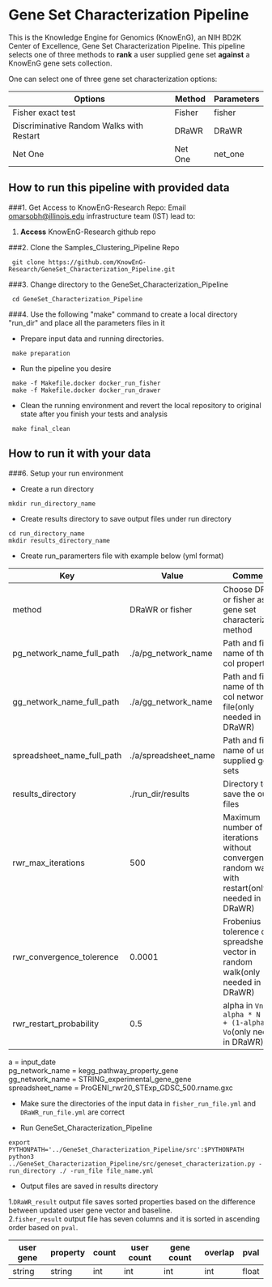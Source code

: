 # Gene Set Characterization Pipeline
This is the Knowledge Engine for Genomics (KnowEnG), an NIH BD2K Center of Excellence, Gene Set Characterization Pipeline.
This pipeline selects one of three methods to **rank** a user supplied gene set **against** a KnowEnG gene sets collection.

One can select one of three gene set characterization options:

| **Options**                                      | **Method**                           | **Parameters** |
| ------------------------------------------------ | -------------------------------------| -------------- |
| Fisher exact test                                | Fisher                               | fisher         |
| Discriminative Random Walks with Restart         | DRaWR                                | DRaWR          |
| Net One                                          | Net One                              | net_one        |

## How to run this pipeline with provided data
###1. Get Access to KnowEnG-Research Repo:
Email omarsobh@illinois.edu infrastructure team (IST) lead to:

1. __Access__ KnowEnG-Research github repo

###2. Clone the Samples_Clustering_Pipeline Repo
```
 git clone https://github.com/KnowEnG-Research/GeneSet_Characterization_Pipeline.git
```

###3. Change directory to  the GeneSet_Characterization_Pipeline
```
 cd GeneSet_Characterization_Pipeline
```

###4. Use the following "make" command to create a local directory "run_dir" and place all the parameters files in it
  * Prepare input data and running directories. 
 ```
  make preparation
 ```
 
  * Run the pipeline you desire
 ```
  make -f Makefile.docker docker_run_fisher
  make -f Makefile.docker docker_run_drawer
 ```
 
  * Clean the running environment and revert the local repository to original state after you finish your tests and analysis
 ```
  make final_clean 
 ```

## How to run it with your data
 
###6. Setup your run environment
* Create a  run directory

 ```
 mkdir run_directory_name
 ```

* Create results directory to save output files under run directory

 ```
 cd run_directory_name
 mkdir results_directory_name
 ```

* Create run_paramerters file with example below (yml format)
 
 | **Key** | **Value** | **Comments** |
 | ------- | --------- | ------------ |
 | method  | DRaWR or fisher   | Choose DRaWR or fisher as the gene set characterization method |
 | pg_network_name_full_path | ./a/pg_network_name |Path and file name of the 4 col property file |
 | gg_network_name_full_path | ./a/gg_network_name |Path and file name of the 4 col network file(only needed in DRaWR) |
 | spreadsheet_name_full_path | ./a/spreadsheet_name|  Path and file name of user supplied gene sets |
 | results_directory | ./run_dir/results | Directory to save the output files |
 | rwr_max_iterations | 500| Maximum number of iterations without convergence in random walk with restart(only needed in DRaWR) |
 | rwr_convergence_tolerence | 0.0001 | Frobenius norm tolerence of spreadsheet vector in random walk(only needed in DRaWR)|
 | rwr_restart_probability | 0.5 | alpha in `Vn+1 = alpha * N * Vn + (1-alpha) * Vo`(only needed in DRaWR) |
a = input_date</br>
pg_network_name = kegg_pathway_property_gene</br>
gg_network_name = STRING_experimental_gene_gene</br>
spreadsheet_name = ProGENI_rwr20_STExp_GDSC_500.rname.gxc

* Make sure the directories of the input data in `fisher_run_file.yml` and `DRaWR_run_file.yml` are correct
 
* Run GeneSet_Characterization_Pipeline

 ```
 export PYTHONPATH='../GeneSet_Characterization_Pipeline/src':$PYTHONPATH    
 python3 ../GeneSet_Characterization_Pipeline/src/geneset_characterization.py -run_directory ./ -run_file file_name.yml
 ```
  
* Output files are saved in results directory

1.`DRaWR_result` output file saves sorted properties based on the difference between updated user gene vector and baseline.</br>
2.`fisher_result` output file has seven columns and it is sorted in ascending order based on `pval`.

 | **user gene** | **property** | **count** | **user count** | **gene count** | **overlap** | **pval** |
 | ------------- | ------------ | --------- | -------------- | -------------- |  ---------- | -------- |
 |   string    |   string   |    int    |    int    |   int     |   int    |   float    |



